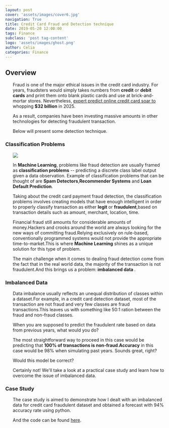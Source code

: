 ```yaml
---
layout: post
cover: 'assets/images/cover6.jpg'
navigation: True
title: Credit Card Fraud and Detection technique
date: 2019-05-20 12:00:00
tags: Finance
subclass: 'post tag-content'
logo: 'assets/images/ghost.png'
author: Celia
categories: Finance
---
```

<h2>Overview</h2>

<ul>
<p>Fraud is one of the major ethical issues in the credit card industry. For years, fraudsters would simply takes numbers from <strong>credit</strong> or <strong>debit cards</strong> and print them onto blank plastic cards and use at brick-and-mortar stores.
Nevertheless, <span style="text-decoration:underline;"><a href="https://nilsonreport.com/upload/content_promo/The_Nilson_Report_10-17-2016.pdf">expert predict online credit card soar to</a></span> whopping <strong>$32 billion</strong> in 2025.</p>
<p>As a result, companies have been investing massive amounts in other technologies for detecting fraudulent transaction.</p>
<p>Below will present some detection technique.</p>

</ul>

<h3>Classification Problems </h3>
<ul>

<p><img src="https://user-images.githubusercontent.com/38856953/58000828-87d1ac00-7b0c-11e9-9900-be74ecf301bc.png" /></p>
<p>In <strong>Machine Learning</strong>, problems like fraud detection are usually framed as <strong>classification problems</strong> -- predicting a discrete class label output given a data observation. Example of classification problems that can be thought of are <strong>Spam Detectors</strong>,<strong>Recommender Systems</strong> and <strong>Loan Default Prediction</strong>.
</p>
<p>
Taking about the credit card payment fraud detection, the classification problems involves creating models that have enough intelligent in order to properly classify transaction as either <strong>legit</strong> or <strong>fraudulent</strong>,based on transaction details such as amount, merchant, location, time.</p>
<p>
Financial fraud still amounts for considerable amounts of money.Hackers and crooks around the world are always looking for the new ways of committing fraud.Relying exclusively on rule-based, conventionally programmed systems would not provide the appropriate time-to-market.This is where <strong>Machine Learning</strong> shines as a unique solution for this type of problem.
</p>
<p>The main challenge when it comes to dealing fraud detection come from the fact that in the real world data, the majority of the transaction is not fraudulent.And this brings us a problem:<strong> imbalanced data </strong>.
</p>
</ul>
<h3>Imbalanced Data</h3>
<ul>
<p>Data imbalance usually reflects an unequal distribution of classes within a dataset.For example, in a credit card detection dataset, most of the transaction are not fraud and very few classes are fraud transactions.This leaves us with something like 50:1 ration between the fraud and non-fraud classes.</p>
<p>When you are supposed to predict the fraudulent rate based on data from previous years, what would you do?</p>
<p>The most straightforward way to proceed in this case would be predicting that <strong> 100% of transactions is non-fraud</strong>.<strong>Accuracy</strong> in this case would be 98% when simulating past years. Sounds great, right?</p>

<p>Would this model be correct? </p>
<p>Certainly not! We'll take a look at a practical case study and learn how to overcome the issue of imbalanced data.</p>

</ul>

<h3>Case Study</h3>

<ul>
<p>The case study is aimed to demonstrate how I dealt with an imbalanced data for credit card fraudulent dataset and obtained a forecast with 94% accuracy rate using python.</p>

<p>And the code can be found <a href="https://github.com/a972celia/Data-Analysis-project/blob/master/Credit_card_fraud_detection/Credit%20card%20fraud%20detection.ipynb">here</a>.</p>

</ul>
